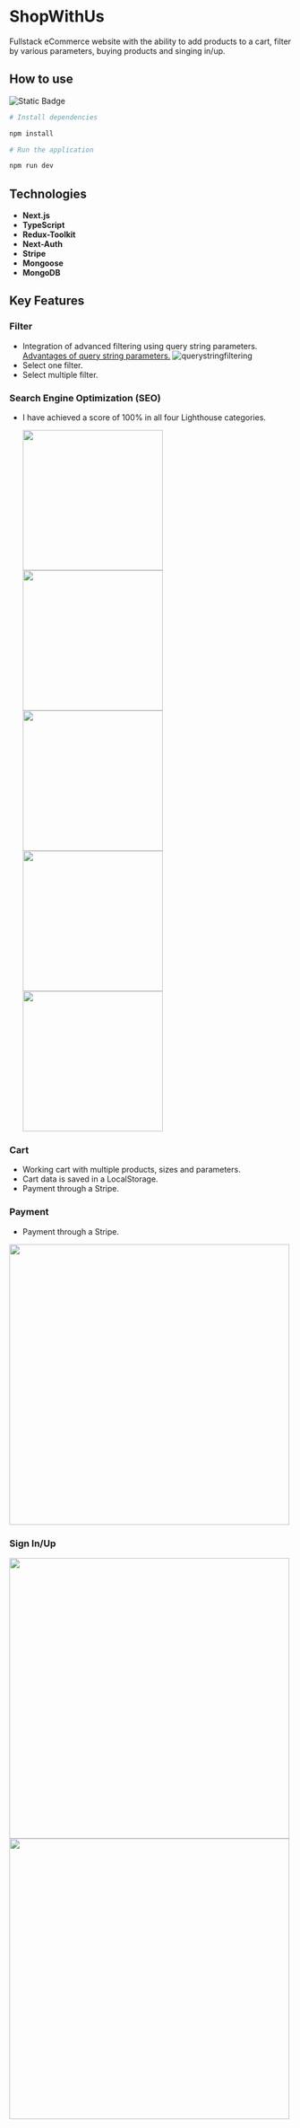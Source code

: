 # ShopWithUs

Fullstack eCommerce website with the ability to add products to a cart, filter by various parameters, buying products and singing in/up.

## How to use 

![Static Badge](https://img.shields.io/badge/npm-red)

```bash 
# Install dependencies

npm install
```

```bash
# Run the application

npm run dev
```


## Technologies

- **Next.js** 
- **TypeScript** 
- **Redux-Toolkit**
- **Next-Auth**
- **Stripe**
- **Mongoose**
- **MongoDB**

## Key Features

### Filter

* Integration of advanced filtering using query string parameters. [Advantages of query string parameters.](https://youtu.be/ukpgxEemXsk?si=NV8E5XEIOYiFGm4l) ![querystringfiltering](https://github.com/Svobyyy/ShopWithUs/assets/56925305/2ea74750-a20e-4995-9572-699fbb6c31be)
* Select one filter.
* Select multiple filter.

### Search Engine Optimization (SEO)

* I have achieved a score of 100% in all four Lighthouse categories.

  <img src="https://github.com/Svobyyy/ShopWithUs/assets/56925305/9134f2fc-0cb0-4c5b-9fdf-ff0fad4d974b" width="250">
  <img src="https://github.com/Svobyyy/ShopWithUs/assets/56925305/5815206d-0c78-4e1f-bd28-e9a44ec3134e" width="250">
  <img src="https://github.com/Svobyyy/ShopWithUs/assets/56925305/4d495ea6-d92a-44bb-b373-552c4f874fdb" width="250">
  <img src="https://github.com/Svobyyy/ShopWithUs/assets/56925305/bf1f1b93-23c0-4b37-aeb7-e2eecc4c03d1" width="250">
  <img src="https://github.com/Svobyyy/ShopWithUs/assets/56925305/3c882504-ca7a-4501-91a9-bd0fa598f4a2" width="250">

### Cart

* Working cart with multiple products, sizes and parameters.
* Cart data is saved in a LocalStorage.
* Payment through a Stripe.

### Payment

* Payment through a Stripe.

<img src="https://github.com/Svobyyy/ShopWithUs/assets/56925305/c359eeca-5b28-4121-bdce-ca1f2d555836" width="500">

### Sign In/Up

<img src="https://github.com/Svobyyy/ShopWithUs/assets/56925305/00f6c1b3-dec2-4a2b-840f-31293a810884" width="500">
<img src="https://github.com/Svobyyy/ShopWithUs/assets/56925305/edb72b27-83f1-47f0-b761-64ed932a0713" width="500">







